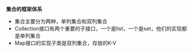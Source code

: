 ﻿**集合的框架体系**
- 集合主要分为两种，单列集合和双列集合
- Collection接口有两个重要的子接口，一个是list，一个是set，他们的实现都是单列集合
- Map接口的实现子类是双列集合，存放的K-V





